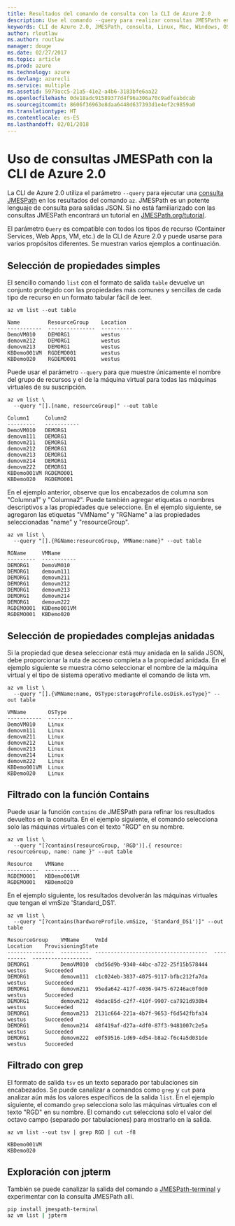 ```yaml
---
title: Resultados del comando de consulta con la CLI de Azure 2.0
description: Use el comando --query para realizar consultas JMESPath en la salida de los comandos de la CLI de Azure 2.0.
keywords: CLI de Azure 2.0, JMESPath, consulta, Linux, Mac, Windows, OS X
author: rloutlaw
ms.author: routlaw
manager: douge
ms.date: 02/27/2017
ms.topic: article
ms.prod: azure
ms.technology: azure
ms.devlang: azurecli
ms.service: multiple
ms.assetid: 5979acc5-21a5-41e2-a4b6-3183bfe6aa22
ms.openlocfilehash: 0de18adc91589377d4f96a306a70c9adfeabdcab
ms.sourcegitcommit: 8606f36963e8daa6448d637393d1e4ef2c9859a0
ms.translationtype: HT
ms.contentlocale: es-ES
ms.lasthandoff: 02/01/2018
---
```

# <a name="using-jmespath-queries-with-azure-cli-20"></a>Uso de consultas JMESPath con la CLI de Azure 2.0

La CLI de Azure 2.0 utiliza el parámetro `--query` para ejecutar una [consulta JMESPath](http://jmespath.org) en los resultados del comando `az`. JMESPath es un potente lenguaje de consulta para salidas JSON.  Si no está familiarizado con las consultas JMESPath encontrará un tutorial en [JMESPath.org/tutorial](http://JMESPath.org/tutorial.html).

El parámetro `Query` es compatible con todos los tipos de recurso (Container Services, Web Apps, VM, etc.) de la CLI de Azure 2.0 y puede usarse para varios propósitos diferentes.  Se muestran varios ejemplos a continuación.

## <a name="selecting-simple-properties"></a>Selección de propiedades simples

El sencillo comando `list` con el formato de salida `table` devuelve un conjunto protegido con las propiedades más comunes y sencillas de cada tipo de recurso en un formato tabular fácil de leer.

```azurecli-interactive
az vm list --out table
```

```
Name         ResourceGroup    Location
-----------  ---------------  ----------
DemoVM010    DEMORG1          westus
demovm212    DEMORG1          westus
demovm213    DEMORG1          westus
KBDemo001VM  RGDEMO001        westus
KBDemo020    RGDEMO001        westus
```

Puede usar el parámetro `--query` para que muestre únicamente el nombre del grupo de recursos y el de la máquina virtual para todas las máquinas virtuales de su suscripción.

```azurecli-interactive
az vm list \
  --query "[].[name, resourceGroup]" --out table
```

```
Column1     Column2
---------   -----------
DemoVM010   DEMORG1
demovm111   DEMORG1
demovm211   DEMORG1
demovm212   DEMORG1
demovm213   DEMORG1
demovm214   DEMORG1
demovm222   DEMORG1
KBDemo001VM RGDEMO001
KBDemo020   RGDEMO001
```

En el ejemplo anterior, observe que los encabezados de columna son "Columna1" y "Columna2".  Puede también agregar etiquetas o nombres descriptivos a las propiedades que seleccione.  En el ejemplo siguiente, se agregaron las etiquetas "VMName" y "RGName" a las propiedades seleccionadas "name" y "resourceGroup".


```azurecli-interactive
az vm list \
  --query "[].{RGName:resourceGroup, VMName:name}" --out table
```

```
RGName     VMName
---------  -----------
DEMORG1    DemoVM010
DEMORG1    demovm111
DEMORG1    demovm211
DEMORG1    demovm212
DEMORG1    demovm213
DEMORG1    demovm214
DEMORG1    demovm222
RGDEMO001  KBDemo001VM
RGDEMO001  KBDemo020
```

## <a name="selecting-complex-nested-properties"></a>Selección de propiedades complejas anidadas

Si la propiedad que desea seleccionar está muy anidada en la salida JSON, debe proporcionar la ruta de acceso completa a la propiedad anidada. En el ejemplo siguiente se muestra cómo seleccionar el nombre de la máquina virtual y el tipo de sistema operativo mediante el comando de lista vm.

```azurecli-interactive
az vm list \
  --query "[].{VMName:name, OSType:storageProfile.osDisk.osType}" --out table
```

```
VMName       OSType
-----------  --------
DemoVM010    Linux
demovm111    Linux
demovm211    Linux
demovm212    Linux
demovm213    Linux
demovm214    Linux
demovm222    Linux
KBDemo001VM  Linux
KBDemo020    Linux
```

## <a name="filter-with-the-contains-function"></a>Filtrado con la función Contains

Puede usar la función `contains` de JMESPath para refinar los resultados devueltos en la consulta.
En el ejemplo siguiente, el comando selecciona solo las máquinas virtuales con el texto "RGD" en su nombre.

```azurecli-interactive
az vm list \
  --query "[?contains(resourceGroup, 'RGD')].{ resource: resourceGroup, name: name }" --out table
```

```
Resource    VMName
----------  -----------
RGDEMO001   KBDemo001VM
RGDEMO001   KBDemo020
```

En el ejemplo siguiente, los resultados devolverán las máquinas virtuales que tengan el vmSize 'Standard_DS1'.

```azurecli-interactive
az vm list \
  --query "[?contains(hardwareProfile.vmSize, 'Standard_DS1')]" --out table
```

```
ResourceGroup    VMName     VmId                                  Location    ProvisioningState
---------------  ---------  ------------------------------------  ----------  -------------------
DEMORG1          DemoVM010  cbd56d9b-9340-44bc-a722-25f15b578444  westus      Succeeded
DEMORG1          demovm111  c1c024eb-3837-4075-9117-bfbc212fa7da  westus      Succeeded
DEMORG1          demovm211  95eda642-417f-4036-9475-67246ac0f0d0  westus      Succeeded
DEMORG1          demovm212  4bdac85d-c2f7-410f-9907-ca7921d930b4  westus      Succeeded
DEMORG1          demovm213  2131c664-221a-4b7f-9653-f6d542fbfa34  westus      Succeeded
DEMORG1          demovm214  48f419af-d27a-4df0-87f3-9481007c2e5a  westus      Succeeded
DEMORG1          demovm222  e0f59516-1d69-4d54-b8a2-f6c4a5d031de  westus      Succeeded
```

## <a name="filter-with-grep"></a>Filtrado con grep

El formato de salida `tsv` es un texto separado por tabulaciones sin encabezados. Se puede canalizar a comandos como `grep` y `cut` para analizar aún más los valores específicos de la salida `list`. En el ejemplo siguiente, el comando `grep` selecciona solo las máquinas virtuales con el texto "RGD" en su nombre.  El comando `cut` selecciona solo el valor del octavo campo (separado por tabulaciones) para mostrarlo en la salida.

```azurecli-interactive
az vm list --out tsv | grep RGD | cut -f8
```

```
KBDemo001VM
KBDemo020
```

## <a name="explore-with-jpterm"></a>Exploración con jpterm

También se puede canalizar la salida del comando a [JMESPath-terminal](https://github.com/jmespath/jmespath.terminal) y experimentar con la consulta JMESPath allí.

```bash
pip install jmespath-terminal
az vm list | jpterm
```

